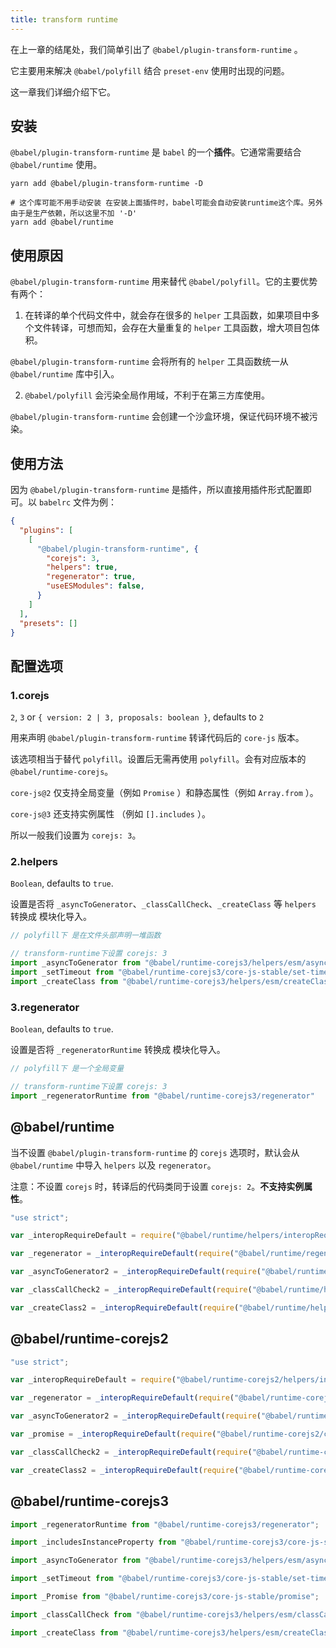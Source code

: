 ```yaml
---
title: transform runtime
---
```


在上一章的结尾处，我们简单引出了 `@babel/plugin-transform-runtime` 。

它主要用来解决 `@babel/polyfill` 结合 `preset-env` 使用时出现的问题。

这一章我们详细介绍下它。

## 安装

`@babel/plugin-transform-runtime` 是 `babel` 的一个**插件**。它通常需要结合 `@babel/runtime` 使用。

```shell
yarn add @babel/plugin-transform-runtime -D

# 这个库可能不用手动安装 在安装上面插件时，babel可能会自动安装runtime这个库。另外由于是生产依赖，所以这里不加 '-D'
yarn add @babel/runtime
```

## 使用原因

`@babel/plugin-transform-runtime` 用来替代 `@babel/polyfill`。它的主要优势有两个：

1. 在转译的单个代码文件中，就会存在很多的 `helper` 工具函数，如果项目中多个文件转译，可想而知，会存在大量重复的 `helper` 工具函数，增大项目包体积。

`@babel/plugin-transform-runtime` 会将所有的 `helper` 工具函数统一从 `@babel/runtime` 库中引入。

2. `@babel/polyfill` 会污染全局作用域，不利于在第三方库使用。

`@babel/plugin-transform-runtime` 会创建一个沙盒环境，保证代码环境不被污染。

## 使用方法

因为 `@babel/plugin-transform-runtime` 是插件，所以直接用插件形式配置即可。以 `babelrc` 文件为例：

```json
{
  "plugins": [
    [
      "@babel/plugin-transform-runtime", {
        "corejs": 3,
        "helpers": true,
        "regenerator": true,
        "useESModules": false,
      }
    ]
  ],
  "presets": []
}
```

## 配置选项

### 1.corejs

`2`, `3` or `{ version: 2 | 3, proposals: boolean }`, defaults to `2`

用来声明 `@babel/plugin-transform-runtime` 转译代码后的 `core-js` 版本。

该选项相当于替代 `polyfill`。设置后无需再使用 `polyfill`。会有对应版本的 `@babel/runtime-corejs`。

`core-js@2` 仅支持全局变量（例如 `Promise` ）和静态属性（例如 `Array.from` ）。

`core-js@3` 还支持实例属性 （例如 `[].includes` ）。

所以一般我们设置为 `corejs: 3`。

### 2.helpers

`Boolean`, defaults to `true`.

设置是否将 `_asyncToGenerator`、`_classCallCheck`、`_createClass` 等 `helpers` 转换成 模块化导入。

```js
// polyfill下 是在文件头部声明一堆函数

// transform-runtime下设置 corejs: 3
import _asyncToGenerator from "@babel/runtime-corejs3/helpers/esm/asyncToGenerator";
import _setTimeout from "@babel/runtime-corejs3/core-js-stable/set-timeout";
import _createClass from "@babel/runtime-corejs3/helpers/esm/createClass";
```

### 3.regenerator

`Boolean`, defaults to `true`.

设置是否将 `_regeneratorRuntime` 转换成 模块化导入。

```js
// polyfill下 是一个全局变量

// transform-runtime下设置 corejs: 3
import _regeneratorRuntime from "@babel/runtime-corejs3/regenerator"
```

## @babel/runtime

当不设置 `@babel/plugin-transform-runtime` 的 `corejs` 选项时，默认会从 `@babel/runtime` 中导入 `helpers` 以及 `regenerator`。

注意：不设置 `corejs` 时，转译后的代码类同于设置 `corejs: 2`。**不支持实例属性**。

```js
"use strict";

var _interopRequireDefault = require("@babel/runtime/helpers/interopRequireDefault");

var _regenerator = _interopRequireDefault(require("@babel/runtime/regenerator"));

var _asyncToGenerator2 = _interopRequireDefault(require("@babel/runtime/helpers/asyncToGenerator"));

var _classCallCheck2 = _interopRequireDefault(require("@babel/runtime/helpers/classCallCheck"));

var _createClass2 = _interopRequireDefault(require("@babel/runtime/helpers/createClass"));
```

## @babel/runtime-corejs2

```js
"use strict";

var _interopRequireDefault = require("@babel/runtime-corejs2/helpers/interopRequireDefault");

var _regenerator = _interopRequireDefault(require("@babel/runtime-corejs2/regenerator"));

var _asyncToGenerator2 = _interopRequireDefault(require("@babel/runtime-corejs2/helpers/asyncToGenerator"));

var _promise = _interopRequireDefault(require("@babel/runtime-corejs2/core-js/promise"));

var _classCallCheck2 = _interopRequireDefault(require("@babel/runtime-corejs2/helpers/classCallCheck"));

var _createClass2 = _interopRequireDefault(require("@babel/runtime-corejs2/helpers/createClass"));
```

## @babel/runtime-corejs3

```js
import _regeneratorRuntime from "@babel/runtime-corejs3/regenerator";

import _includesInstanceProperty from "@babel/runtime-corejs3/core-js-stable/instance/includes";

import _asyncToGenerator from "@babel/runtime-corejs3/helpers/esm/asyncToGenerator";

import _setTimeout from "@babel/runtime-corejs3/core-js-stable/set-timeout";

import _Promise from "@babel/runtime-corejs3/core-js-stable/promise";

import _classCallCheck from "@babel/runtime-corejs3/helpers/esm/classCallCheck";

import _createClass from "@babel/runtime-corejs3/helpers/esm/createClass";

```


